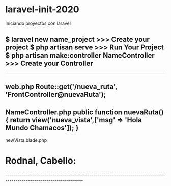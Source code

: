 # laravel-init-2020
Iniciando proyectos con laravel


$ laravel new name_project                                   >>> Create your project 
$ php artisan serve                                          >>> Run Your Project 
$ php artisan make:controller NameController                 >>> Create your Controller
-------------------------------------------------------------------------------------------------------------------
-----------------
web.php
Route::get('/nueva_ruta', 'FrontController@nuevaRuta');
-----------------
NameController.php
public function nuevaRuta(){
        return view('nueva_vista',['msg' => 'Hola Mundo Chamacos']);
    }
----------------
newVista.blade.php
<h1>Rodnal, Cabello: <?php echo $msg; ?></h1>
--------------------------------------------------------------------------------------------------------------------
